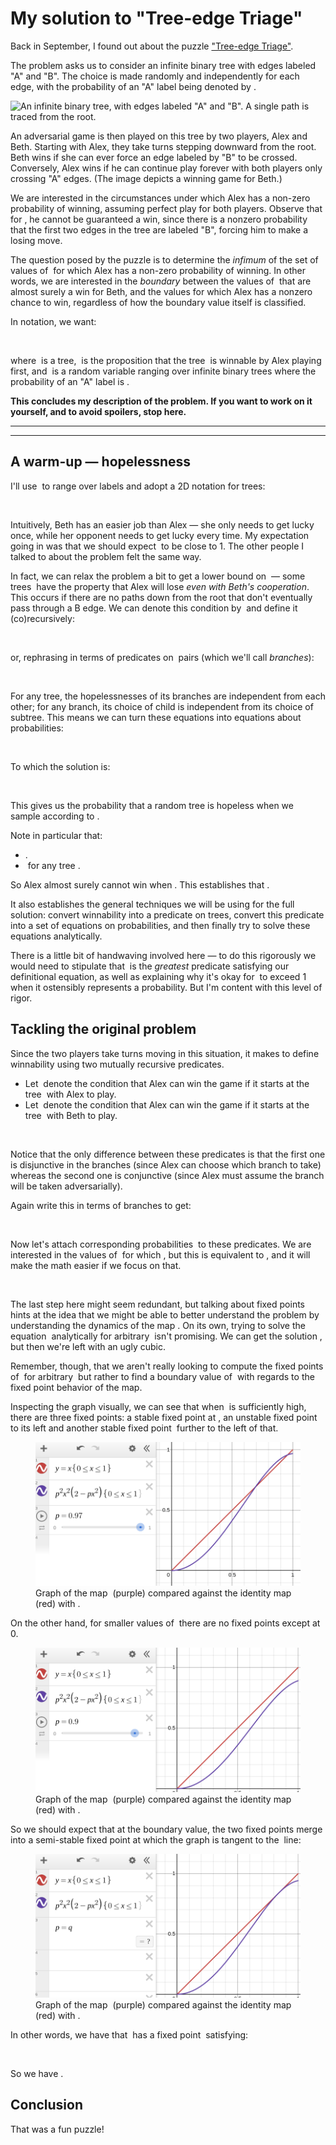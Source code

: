# My solution to "Tree-edge Triage"

Back in September, I found out about the puzzle
["Tree-edge Triage"](https://www.janestreet.com/puzzles/tree-edge-triage-index/).

The problem asks us to consider an infinite binary tree with edges labeled "A" and "B".
The choice is made randomly and independently for each edge,
with the probability of an "A" label being denoted by <math>p</math>.

![An infinite binary tree, with edges labeled "A" and "B".
A single path is traced from the root.](https://www.janestreet.com/puzzles/august-2024.png)

An adversarial game is then played on this tree by two players, Alex and Beth.
Starting with Alex, they take turns stepping downward from the root.
Beth wins if she can ever force an edge labeled by "B" to be crossed.
Conversely, Alex wins if he can continue play forever with both players only crossing "A" edges.
(The image depicts a winning game for Beth.)

We are interested in the circumstances under which Alex has a non-zero probability of winning,
assuming perfect play for both players.
Observe that for <math>0 < p < 1</math>, he cannot be guaranteed a win,
since there is a nonzero probability that the first two edges in the tree are labeled "B",
forcing him to make a losing move.

The question posed by the puzzle is to determine the *infimum* of
the set of values of <math>p</math> for which Alex has a non-zero probability of winning.
In other words, we are interested in the *boundary* between
the values of <math>p</math> that are almost surely a win for Beth,
and the values for which Alex has a nonzero chance to win,
regardless of how the boundary value itself is classified.

In notation, we want:

<math>
  q = \inf \left\{
    p \,\middle|\,
    \begin{split}
      & 0 \le p \le 1 \\
      & \mathbb{P} [ \text{Win}(\tau) \mid \tau \sim \text{Trees}_p ] > 0 \\
    \end{split}
  \right\}
</math>

where <math>\tau</math> is a tree,
<math>\text{Win}(\tau)</math> is the proposition that
the tree <math>\tau</math> is winnable by Alex playing first,
and <math>\text{Trees}_p</math> is a random variable
ranging over infinite binary trees
where the probability of an "A" label is <math>p</math>.

**This concludes my description of the problem.
If you want to work on it yourself, and to avoid spoilers, stop here.**

---
---

## A warm-up &mdash; hopelessness

I'll use <math>\ell \in \{ \text{A}, \text{B} \}</math> to range over labels
and adopt a 2D notation for trees:

<math>
  \begin{aligned}
  \tau
  & ::= \left(
    \begin{array}{c}
      \bigcirc \\
      {\scriptstyle \ell_1} \swarrow \quad \searrow {\scriptstyle \ell_2} \\
      \tau_1 \quad \quad \quad \tau_2 \\
    \end{array}
  \right)
  = \left(
    \begin{array}{c}
      \bigcirc \\
      {\scriptstyle (\ell_1, \tau_1)} \quad {\scriptstyle (\ell_2, \tau_2)} \\
    \end{array}
  \right) & \text{(alternative notation)}
  \end{aligned}
</math>

Intuitively, Beth has an easier job than Alex &mdash;
she only needs to get lucky once, while her opponent needs to get lucky every time.
My expectation going in was that we should expect <math>q</math> to be close to 1.
The other people I talked to about the problem felt the same way.

In fact, we can relax the problem a bit to get a lower bound on <math>q</math> &mdash;
some trees <math>\tau</math> have the property that
Alex will lose *even with Beth's cooperation*.
This occurs if there are no paths down from the root
that don't eventually pass through a B edge.
We can denote this condition by <math>\text{Hopeless}(\tau)</math>
and define it (co)recursively:

<math>
  \text{Hopeless}\left(
    \begin{array}{c}
      \bigcirc \\
      {\scriptstyle \ell_1} \swarrow \quad \searrow {\scriptstyle \ell_2} \\
      \tau_1 \quad \quad \quad \tau_2 \\
    \end{array}
  \right)
  \triangleq
  \begin{split}
    & \phantom{...}
    \\
    & ((\ell_1 = \text{B}) \lor \text{Hopeless}(\tau_1))
    \, \land
    \\
    & ((\ell_2 = \text{B}) \lor \text{Hopeless}(\tau_2))
  \end{split}
</math>

or, rephrasing in terms of predicates on <math>(\ell, \tau)</math> pairs
(which we'll call *branches*):

<math>
  \begin{aligned}
  \text{Hopeless} \left(
    \begin{array}{c}
      \bigcirc \\
      {\scriptstyle (\ell_1, \tau_1)} \quad {\scriptstyle (\ell_2, \tau_2)} \\
    \end{array}
  \right)
  & \triangleq \text{H}(\ell_1, \tau_1) \land \text{H}(\ell_2, \tau_2) \\
  \text{H}(\ell, \tau)
  & \triangleq (\ell = \text{B}) \lor \text{Hopeless}(\tau)
  \end{aligned}
</math>

For any tree, the hopelessnesses of its branches are independent from each other;
for any branch, its choice of child is independent from its choice of subtree.
This means we can turn these equations into equations about probabilities:

<math>
  \begin{aligned}
  s_1 \triangleq \mathbb{P} [ \text{Hopeless}(\tau) ]
     & = \mathbb{P} [ \text{H}(\ell_1, \tau_1) \land \text{H}(\ell_2, \tau_2) ]
  \\ & = \mathbb{P} [ \text{H}(\ell, \tau) ]^2
  \\     \mathbb{P} [ \text{H}(\ell, \tau) ]
     & = \mathbb{P} [ (\ell = \text{B}) \lor \text{Hopeless}(\tau) ]
  \\ & = 1 - \mathbb{P} [ \ell = \text{A} ] \mathbb{P} [ \neg \text{Hopeless}(\tau) ]
  \\ & = 1 - p (1 - s_1)
  \end{aligned}
</math>

To which the solution is:

<math>
  \begin{aligned}
  s_1 &= \left( 1 - \frac{1}{p} \right)^2
  \end{aligned}
</math>

This gives us the probability that a random tree is hopeless
when we sample according to <math>\text{Trees}_p</math>.

Note in particular that:

- <math>p \le \frac{1}{2} \implies s_1 \ge 1</math>.
- <math>\text{Hopeless}(\tau) \implies \neg \text{Win}(\tau)</math>
  for any tree <math>\tau</math>.

So Alex almost surely cannot win when <math>p \le \frac{1}{2}</math>.
This establishes that <math>q \ge 1/2</math>.

It also establishes the general techniques we will be using for the full solution:
convert winnability into a predicate on trees,
convert this predicate into a set of equations on probabilities,
and then finally try to solve these equations analytically.

There is a little bit of handwaving involved here &mdash;
to do this rigorously we would need to
stipulate that <math>\text{Hopeless}</math> is
the *greatest* predicate satisfying our definitional equation,
as well as explaining why it's okay for <math>s_1</math> to exceed 1
when it ostensibly represents a probability.
But I'm content with this level of rigor.

## Tackling the original problem

Since the two players take turns moving in this situation,
it makes to define winnability using two mutually recursive predicates.

- Let <math>W_A(\tau)</math>
  denote the condition that Alex can win the game
  if it starts at the tree <math>\tau</math> with Alex to play.
- Let <math>W_B(\tau)</math>
  denote the condition that Alex can win the game
  if it starts at the tree <math>\tau</math> with Beth to play.

<math>
  \left\{
  \begin{aligned}
  W_{\text{A}} \left(
    \begin{array}{c}
      \bigcirc \\
      {\scriptstyle (\ell_1, \tau_1)} \quad {\scriptstyle (\ell_2, \tau_2)} \\
    \end{array}
  \right)
  & \triangleq
  \begin{split}
    & \phantom{...}
    \\
    & ((\ell_1 = \text{A}) \land W_{\text{B}} (\tau_1))
    \, \lor
    \\
    & ((\ell_2 = \text{A}) \land W_{\text{B}} (\tau_2))
  \end{split}
  \\
  W_{\text{B}} \left(
    \begin{array}{c}
      \bigcirc \\
      {\scriptstyle (\ell_1, \tau_1)} \quad {\scriptstyle (\ell_2, \tau_2)} \\
    \end{array}
  \right)
  & \triangleq
  \begin{split}
    & \phantom{...}
    \\
    & ((\ell_1 = \text{A}) \land W_{\text{B}} (\tau_1))
    \, \land
    \\
    & ((\ell_2 = \text{A}) \land W_{\text{B}} (\tau_2))
  \end{split}
  \end{aligned}
  \right.
</math>

Notice that the only difference between these predicates is that
the first one is disjunctive in the branches
(since Alex can choose which branch to take)
whereas the second one is conjunctive
(since Alex must assume the branch will be taken adversarially).

Again write this in terms of branches to get:

<math>
  \left\{
  \begin{aligned}
    W_{\text{A}} \left(
      \begin{array}{c}
        \bigcirc \\
        {\scriptstyle (\ell_1, \tau_1)} \quad {\scriptstyle (\ell_2, \tau_2)} \\
      \end{array}
    \right)
    & \triangleq H_{\text{B}} (\ell_1, \tau_1) \lor H_{\text{B}} (\ell_2, \tau_2)
    \\
    W_{\text{B}} \left(
      \begin{array}{c}
        \bigcirc \\
        {\scriptstyle (\ell_1, \tau_1)} \quad {\scriptstyle (\ell_2, \tau_2)} \\
      \end{array}
    \right)
    & \triangleq H_{\text{A}} (\ell_1, \tau_1) \land H_{\text{A}} (\ell_2, \tau_2)
    \\
    H_{\text{A}} (\ell, \tau) & \triangleq (\ell = \text{A}) \land W_{\text{A}}(\tau)
    \\
    H_{\text{B}} (\ell, \tau) & \triangleq (\ell = \text{A}) \land W_{\text{B}}(\tau)
  \end{aligned}
  \right.
</math>

Now let's attach corresponding probabilities
<math>w_{\text{A}}, w_{\text{B}}, h_{\text{A}}, h_{\text{B}}</math>
to these predicates.
We are interested in the values of <math>p</math> for which
<math>w_{\text{A}} > 0</math>, but this is
equivalent to
<math>h_{\text{A}} > 0</math>,
and it will make the math easier if we focus on that.

<math>
  \begin{aligned}
    & \left\{ \begin{aligned}
      w_{\text{A}} &= 1 - (1 - h_{\text{B}})^2 \\
      w_{\text{B}} &= h_{\text{A}}^2 \\
      h_{\text{A}} &= p w_{\text{A}} \\
      h_{\text{B}} &= p w_{\text{B}} \\
    \end{aligned} \right.
    \\ \iff &
    \left\{ \begin{aligned}
      h_{\text{A}} &= p h_{\text{B}} (2 - h_{\text{B}}) \\
      h_{\text{B}} &= p h_{\text{A}}^2 \\
    \end{aligned} \right.
    \\ \iff &
    \quad
    h_{\text{A}} = p^2 h_{\text{A}}^2 (2 - p h_{\text{A}}^2)
    \\ \iff &
    \quad
      h_{\text{A}} \text{ is a fixed point of the map }
    \\ & \qquad
      f_p : x \mapsto p^2 x^2 (2 - p x^2).
  \end{aligned}
</math>

The last step here might seem redundant,
but talking about fixed points hints at the idea that
we might be able to better understand the problem by
understanding the dynamics of the map <math>f_p</math>.
On its own, trying to solve the equation
<math>x = p^2 x^2 (2 - p x^2)</math>
analytically for arbitrary <math>p</math> isn't promising.
We can get the solution <math>x = 0</math>,
but then we're left with an ugly cubic.

Remember, though, that we aren't really looking to compute
the fixed points of <math>f_p</math> for arbitrary <math>p</math>
but rather to find a boundary value of <math>p</math>
with regards to the fixed point behavior of the map.

Inspecting the graph visually, we can see that when
<math>p</math> is sufficiently high, there are three fixed points:
a stable fixed point at <math>x = 0</math>,
an unstable fixed point <math>\left( |f_p'(x)| > 1 \right)</math> to its left
and another stable fixed point <math>\left( |f_p'(x)| < 1 \right)</math> further to the left of that.

<figure>
  <img src="./tree-edge-triage/desmos_p_0_97.png">
  <figcaption>
    Graph of the map <math>f_p</math> (purple)
    compared against the identity map (red)
    with <math>p = 0.97</math>.
  </figcaption>
</figure>

On the other hand, for smaller values of <math>p</math>
there are no fixed points except at 0.

<figure>
  <img src="./tree-edge-triage/desmos_p_0_90.png">
  <figcaption>
    Graph of the map <math>f_p</math> (purple)
    compared against the identity map (red)
    with <math>p = 0.90</math>.
  </figcaption>
</figure>

So we should expect that at the boundary value,
the two fixed points merge into a semi-stable fixed point
at which the graph is tangent to the <math>y = x</math> line:

<figure>
  <img src="./tree-edge-triage/desmos_p_q.png">
  <figcaption>
    Graph of the map <math>f_p</math> (purple)
    compared against the identity map (red)
    with <math>p = q</math>.
  </figcaption>
</figure>

In other words, we have that <math>f_q</math> has a fixed point
<math>0 < x < 1</math> satisfying:

<math>
  \begin{aligned}
  &
  \left\{ \begin{aligned}
    x &= f(x) \\
    1 &= f'(x) \\
  \end{aligned} \right.
  \\ \implies &
  \left\{ \begin{aligned}
    x &= q^2 x^2 (2 - q x^2) \\
    1 &= q^2 (2 x (2 - q x^2) + x^2 (-2p x)) \\
      &= q^2 (4 x - 2 q x^3 - 2 q x^3) \\
      &= 4 q^2 x (1 - q x^2) \\
  \end{aligned} \right.
  \\ \implies &
  \left\{ \begin{aligned}
    1 &= q^2 x (2 - q x^2) \\
    1 &= 4 q^2 x (1 - q x^2) \\
  \end{aligned} \right.
  \\ \implies &
    q^2 x (2 - q x^2)
    = 4 q^2 x (1 - q x^2)
  \\ \implies &
    (2 - q x^2)
    = 4 (1 - q x^2)
  \\ \implies &
    \left\{ \begin{aligned}
      \frac{2}{3} &= q x^2 \\
      x &= q (q x^2) (2 - q x^2) \\
        &= q \left( \frac{2}{3} \right) \left( 2 - \frac{2}{3} \right) \\
        &= \frac{8}{3} q
    \end{aligned} \right.
  \\ \implies &
  \quad q = \frac{3}{4} \sqrt[3]{2}.
  \end{aligned}
</math>

So we have <math>q \approx 0.94494</math>.

## Conclusion

That was a fun puzzle!
